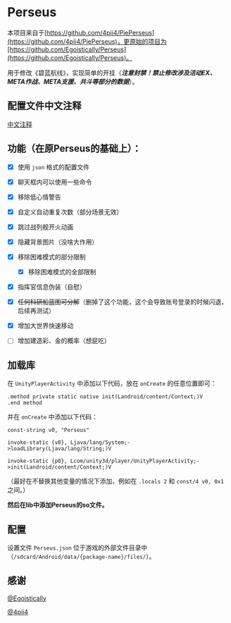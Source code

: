 # **Perseus**

本项目来自于[https://github.com/4pii4/PiePerseus](https://github.com/4pii4/PiePerseus)，更原始的项目为[https://github.com/Egoistically/Perseus](https://github.com/Egoistically/Perseus)。

用于修改《碧蓝航线》，实现简单的开挂（***注意封禁！禁止修改涉及活动EX、META作战、META支援、共斗等部分的数据***）。

## 配置文件中文注释

[中文注释](https://github.com/CWWHX/PiePerseus-mod/blob/main/README_%E4%B8%AD%E6%96%87%E6%B3%A8%E9%87%8A.md)

## 功能（在原Perseus的基础上）：

* [X] 使用 `json` 格式的配置文件
* [X] 聊天框内可以使用一些命令
* [X] 移除低心情警告
* [X] 自定义自动重复次数（部分场景无效）
* [X] 跳过战列舰开火动画
* [X] 隐藏背景图片（没啥大作用）
* [X] 移除困难模式的部分限制

  * [X] 移除困难模式的全部限制

* [X] 指挥官信息伪装（自慰）
* [X] ~~任何科研船蓝图可分解~~（删掉了这个功能，这个会导致账号登录的时候闪退，后续再测试）
* [X] 增加大世界快速移动
* [ ] 增加建造彩、金的概率（想屁吃）


## 加载库

在 `UnityPlayerActivity` 中添加以下代码，放在 `onCreate` 的任意位置即可：

```smali
.method private static native init(Landroid/content/Context;)V
.end method
```

并在 `onCreate` 中添加以下代码：

```smali
const-string v0, "Perseus"

invoke-static {v0}, Ljava/lang/System;->loadLibrary(Ljava/lang/String;)V

invoke-static {p0}, Lcom/unity3d/player/UnityPlayerActivity;->init(Landroid/content/Context;)V
```

（最好在不替换其他变量的情况下添加，例如在 `.locals 2` 和 `const/4 v0, 0x1` 之间。）

**然后在lib中添加Perseus的so文件。**


## 配置

设置文件 `Perseus.json` 位于游戏的外部文件目录中（`/sdcard/Android/data/{package-name}/files/`）。


## 感谢

[@Egoistically](https://github.com/Egoistically)

[@4pii4](https://github.com/4pii4)
